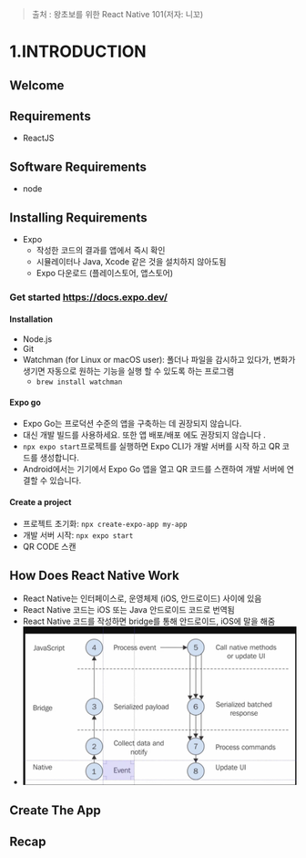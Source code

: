 > 출처 : 왕초보를 위한 React Native 101(저자: 니꼬)

# 1.INTRODUCTION

## Welcome

## Requirements
- ReactJS

## Software Requirements
- node 

## Installing Requirements
- Expo
  * 작성한 코드의 결과를 앱에서 즉시 확인
  * 시뮬레이터나 Java, Xcode 같은 것을 설치하지 않아도됨
  * Expo 다운로드 (플레이스토어, 앱스토어) 

### Get started https://docs.expo.dev/
#### Installation
- Node.js
- Git
- Watchman (for Linux or macOS user): 폴더나 파일을 감시하고 있다가, 변화가 생기면 자동으로 원하는 기능을 실행 할 수 있도록 하는 프로그램
  * `brew install watchman`

#### Expo go
- Expo Go는 프로덕션 수준의 앱을 구축하는 데 권장되지 않습니다. 
- 대신 개발 빌드를 사용하세요. 또한 앱 배포/배포 에도 권장되지 않습니다 .
- `npx expo start`프로젝트를 실행하면 Expo CLI가 개발 서버를 시작 하고 QR 코드를 생성합니다. 
- Android에서는 기기에서 Expo Go 앱을 열고 QR 코드를 스캔하여 개발 서버에 연결할 수 있습니다.

#### Create a project
- 프로젝트 초기화: `npx create-expo-app my-app`
- 개발 서버 시작: `npx expo start`
- QR CODE 스캔

## How Does React Native Work
- React Native는 인터페이스로, 운영체제 (iOS, 안드로이드) 사이에 있음
- React Native 코드는 iOS 또는 Java 안드로이드 코드로 번역됨
- React Native 코드를 작성하면 bridge를 통해 안드로이드, iOS에 말을 해줌
- ![img.png](img.png)

## Create The App

## Recap
